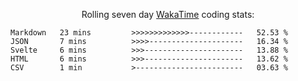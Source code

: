 <!--<p align="center">
  <img width="auto" src ="https://github-readme-stats.vercel.app/api/top-langs/?username=syrkis&layout=compact&hide_border=true&theme=darcula&bg_color=00000000&langs_count=6&hide=jupyter%20notebook,JavaScript,HTML" width = 400>
      <img src ="https://github-readme-streak-stats.herokuapp.com?user=syrkis&theme=darcula&hide_border=true&background=FFFFFF00" width = 400>

</p>-->
<p align="center">Rolling seven day <a href='https://wakatime.com/'> WakaTime</a> coding stats:</p>
<!--START_SECTION:waka-->

```text
Markdown   23 mins         >>>>>>>>>>>>>------------   52.53 %
JSON       7 mins          >>>>---------------------   16.34 %
Svelte     6 mins          >>>----------------------   13.88 %
HTML       6 mins          >>>----------------------   13.62 %
CSV        1 min           >------------------------   03.63 %
```

<!--END_SECTION:waka-->
